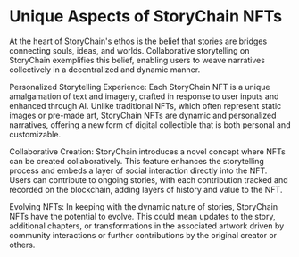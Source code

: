 # Unique Aspects of StoryChain NFTs

At the heart of StoryChain's ethos is the belief that stories are bridges connecting souls, ideas, and worlds. Collaborative storytelling on StoryChain exemplifies this belief, enabling users to weave narratives collectively in a decentralized and dynamic manner.

Personalized Storytelling Experience: Each StoryChain NFT is a unique amalgamation of text and imagery, crafted in response to user inputs and enhanced through AI. Unlike traditional NFTs, which often represent static images or pre-made art, StoryChain NFTs are dynamic and personalized narratives, offering a new form of digital collectible that is both personal and customizable.

Collaborative Creation: StoryChain introduces a novel concept where NFTs can be created collaboratively. This feature enhances the storytelling process and embeds a layer of social interaction directly into the NFT. Users can contribute to ongoing stories, with each contribution tracked and recorded on the blockchain, adding layers of history and value to the NFT.

Evolving NFTs: In keeping with the dynamic nature of stories, StoryChain NFTs have the potential to evolve. This could mean updates to the story, additional chapters, or transformations in the associated artwork driven by community interactions or further contributions by the original creator or others.
